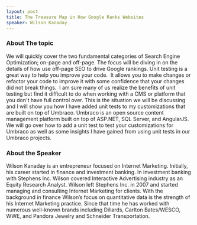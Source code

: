 ```yaml
---
layout: post
title: The Treasure Map in How Google Ranks Websites
speaker: Wilson Kanaday
---
```


### About The topic
We will quickly cover the two fundamental categories of Search Engine Optimization; on-page and off-page. The focus will be diving in on the details of how use off-page SEO to drive Google rankings. Unit testing is a great way to help you improve your code.  It allows you to make changes or refactor your code to improve it with some confidence that your changes did not break things.  I am sure many of us realize the benefits of unit testing but find it difficult to do when working with a CMS or platform that you don't have full control over. This is the situation we will be discussing and I will show you how I have added unit tests to my customizations that are built on top of Umbraco. Umbraco is an open source content management platform built on top of ASP.NET, SQL Server, and AngularJS.  We will go over how to add a unit test to test your customizations for Umbraco as well as some insights I have gained from using unit tests in our Umbraco projects.

### About the Speaker
Wilson Kanaday is an entrepreneur focused on Internet Marketing. Initially, his career started in finance and investment banking. In investment banking with Stephens Inc. Wilson covered Interactive Advertising industry as an Equity Research Analyst.  Wilson left Stephens Inc. in 2007 and started managing and consulting Internet Marketing for clients. With the background in finance Wilson’s focus on quantitative data is the strength of his Internet Marketing practice.  Since that time he has worked with numerous well-known brands including Dillards, Carlton Bates/WESCO, WWE, and Pandora Jewelry and Schneider Transportation.